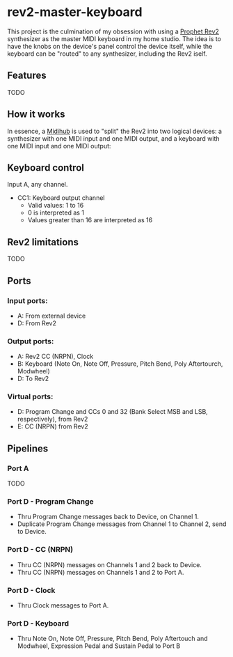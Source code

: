 # rev2-master-keyboard
This project is the culmination of my obsession with using a [Prophet Rev2](https://www.sequential.com/product/prophetrev2/) synthesizer as the master MIDI keyboard in my home studio. The idea is to have the knobs on the device's panel control the device itself, while the keyboard can be "routed" to any synthesizer, including the Rev2 iself.

## Features
TODO

## How it works

In essence, a [Midihub](https://blokas.io/midihub/) is used to "split" the Rev2 into two logical devices: a synthesizer with one MIDI input and one MIDI output, and a keyboard with one MIDI input and one MIDI output:

## Keyboard control
Input A, any channel.

- CC1: Keyboard output channel
    - Valid values: 1 to 16
    - 0 is interpreted as 1
    - Values greater than 16 are interpreted as 16

## Rev2 limitations
TODO

## Ports
### Input ports:
- A: From external device
- D: From Rev2

### Output ports:
- A: Rev2 CC (NRPN), Clock
- B: Keyboard (Note On, Note Off, Pressure, Pitch Bend, Poly Aftertourch, Modwheel)
- D: To Rev2

### Virtual ports:
- D: Program Change and CCs 0 and 32 (Bank Select MSB and LSB, respectively), from Rev2
- E: CC (NRPN) from Rev2

## Pipelines
### Port A
TODO

### Port D - Program Change
- Thru Program Change messages back to Device, on Channel 1.
- Duplicate Program Change messages from Channel 1 to Channel 2, send to Device.

### Port D - CC (NRPN)
- Thru CC (NRPN) messages on Channels 1 and 2 back to Device.
- Thru CC (NRPN) messages on Channels 1 and 2 to Port A.

### Port D - Clock
- Thru Clock messages to Port A.

### Port D - Keyboard
- Thru Note On, Note Off, Pressure, Pitch Bend, Poly Aftertouch and Modwheel, Expression Pedal and Sustain Pedal to Port B
